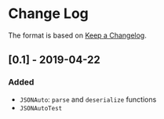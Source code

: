 # Change Log


The format is based on [Keep a Changelog](http://keepachangelog.com/).

## [0.1] - 2019-04-22
### Added
- `JSONAuto`: `parse` and `deserialize` functions
- `JSONAutoTest`
